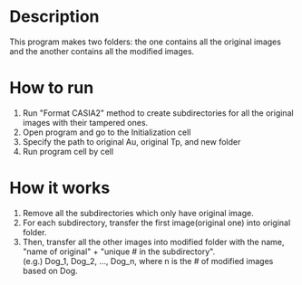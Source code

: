 # Description
This program makes two folders: the one contains all the original images and the another contains all the modified images.

# How to run

1. Run "Format CASIA2" method to create subdirectories for all the original images with their tampered ones.
2. Open program and go to the Initialization cell
3. Specify the path to original Au, original Tp, and new folder
4. Run program cell by cell

# How it works

1. Remove all the subdirectories which only have original image.
2. For each subdirectory, transfer the first image(original one) into original folder.
3. Then, transfer all the other images into modified folder with the name, "name of original" + "unique # in the subdirectory". </br>
(e.g.) Dog_1, Dog_2, ..., Dog_n, where n is the # of modified images based on Dog.
